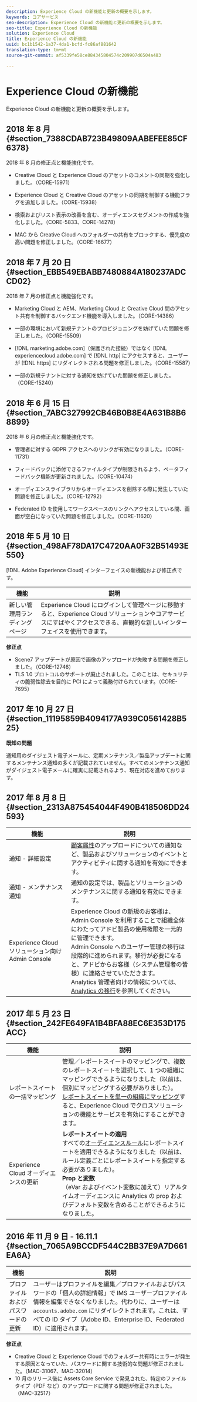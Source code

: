 ```yaml
---
description: Experience Cloud の新機能と更新の概要を示します。
keywords: コアサービス
seo-description: Experience Cloud の新機能と更新の概要を示します。
seo-title: Experience Cloud の新機能
solution: Experience Cloud
title: Experience Cloud の新機能
uuid: bc1b1542-1a37-4da1-bcfd-fc86af881642
translation-type: tm+mt
source-git-commit: af5339fe58ce884345804574c209907d6504a483

---
```



# Experience Cloud の新機能

Experience Cloud の新機能と更新の概要を示します。

## 2018 年 8 月 {#section_7388CDAB723B49809AABEFEE85CF6378}

2018 年 8 月の修正点と機能強化です。

* Creative Cloud と Experience Cloud のアセットのコメントの同期を強化しました。（CORE-15971）


* Experience Cloud と Creative Cloud のアセットの同期を制御する機能フラグを追加しました。（CORE-15938）


* 検索およびリスト表示の改善を含む、オーディエンスセグメントの作成を強化しました。（CORE-5833、CORE-14278）
* MAC から Creative Cloud へのフォルダーの共有をブロックする、優先度の高い問題を修正しました。（CORE-16677）

## 2018 年 7 月 20 日 {#section_EBB549EBABB7480884A180237ADCCD02}

2018 年 7 月の修正点と機能強化です。

* Marketing Cloud と AEM、Marketing Cloud と Creative Cloud 間のアセット共有を制御するバックエンド機能を導入しました。（CORE-14386）


* 一部の環境において新規テナントのプロビジョニングを妨げていた問題を修正しました。（CORE-15509）


* [!DNL marketing.adobe.com]（保護された接続）ではなく [!DNL experiencecloud.adobe.com] で [!DNL http] にアクセスすると、ユーザーが [!DNL https] にリダイレクトされる問題を修正しました。（CORE-15587）
* 一部の新規テナントに対する通知を妨げていた問題を修正しました。（CORE-15240）

## 2018 年 6 月 15 日 {#section_7ABC327992CB46B0B8E4A631B8B68899}

2018 年 6 月の修正点と機能強化です。

* 管理者に対する GDPR アクセスへのリンクが有効になりました。（CORE-11731）
* フィードバックに添付できるファイルタイプが制限されるよう、ベータフィードバック機能が更新されました。（CORE-10474）


* オーディエンスライブラリからオーディエンスを削除する際に発生していた問題を修正しました。（CORE-12792）


* Federated ID を使用してワークスペースのリンクへアクセスしている間、画面が空白になっていた問題を修正しました。（CORE-11620）

## 2018 年 5 月 10 日 {#section_498AF78DA17C4720AA0F32B51493E550}

[!DNL Adobe Experience Cloud] インターフェイスの新機能および修正点です。

| 機能 | 説明 |
|--- |--- |
| 新しい管理用ランディングページ | Experience Cloud にログインして管理ページに移動すると、Experience Cloud ソリューションやコアサービスにすばやくアクセスできる、直観的な新しいインターフェイスを使用できます。 |
**修正点**

* Scene7 アップデートが原因で画像のアップロードが失敗する問題を修正しました。（CORE-12746）
* TLS 1.0 プロトコルのサポートが廃止されました。このことは、セキュリティの脆弱性除去を目的に PCI によって義務付けられています。（CORE-7695）

## 2017 年 10 月 27 日 {#section_11195859B4094177A939C0561428B525}

**既知の問題**

通知用のダイジェスト電子メールに、定期メンテナンス／製品アップデートに関するメンテナンス通知の多くが記載されていません。すべてのメンテナンス通知がダイジェスト電子メールに確実に記載されるよう、現在対応を進めております。

## 2017 年 8 月 8 日 {#section_2313A875454044F490B418506DD24593}

| 機能 | 説明 |
|--- |--- |
| 通知 - 詳細設定 | [顧客属性](../attributes/attributes.md)のアップロードについての通知など、製品およびソリューションのイベントとアクティビティに関する通知を有効にできます。 |
| 通知 - メンテナンス通知 | 通知の設定では、製品とソリューションのメンテナンスに関する通知を有効にできます。 |
| Experience Cloud ソリューション向け Admin Console | Experience Cloud の新規のお客様は、Admin Console を利用することで組織全体にわたってアドビ製品の使用権限を一元的に管理できます。<br>Admin Console へのユーザー管理の移行は段階的に進められます。移行が必要になると、アドビからお客様（システム管理者の皆様）に連絡させていただきます。<br>Analytics 管理者向けの情報については、[Analytics の移行](https://marketing.adobe.com/resources/help/en_US/experience-cloud/admin-console/analytics-migration/)を参照してください。 |

## 2017 年 5 月 23 日 {#section_242FE649FA1B4BFA88EC6E353D175ACC}

| 機能 | 説明 |
|--- |--- |
| レポートスイートの一括マッピング | 管理／レポートスイートのマッピングで、複数のレポートスイートを選択して、1 つの組織にマッピングできるようになりました（以前は、個別にマッピングする必要がありました）。<br>[レポートスイートを単一の組織にマッピング](../core-services/core-services.md)すると、Experience Cloud でクロスソリューションの機能とサービスを有効にすることができます。 |
| Experience Cloud オーディエンスの更新 | **レポートスイートの適用**<br>すべての[オーディエンスルール](../audience-library/t-audience-create.md)にレポートスイートを適用できるようになりました（以前は、ルール定義ごとにレポートスイートを指定する必要がありました）。<br>**Prop と変数**<br>（eVar およびイベント変数に加えて）リアルタイムオーディエンスに Analytics の prop およびデフォルト変数を含めることができるようになりました。 |

## 2016 年 11 月 9 日 - 16.11.1 {#section_7065A9BCCDF544C2BB37E9A7D661EA6A}

| 機能 | 説明 |
|--- |--- |
| プロファイルおよびパスワードの更新 | ユーザーはプロファイルを編集／プロファイルおよびパスワードの「個人の詳細情報」で IMS ユーザープロファイル情報を編集できなくなりました。代わりに、ユーザーは `accounts.adobe.com` にリダイレクトされます。これは、すべての ID タイプ（Adobe ID、Enterprise ID、Federated ID）に適用されます。 |

**修正点**

* Creative Cloud と Experience Cloud でのフォルダー共有時にエラーが発生する原因となっていた、パスワードに関する技術的な問題が修正されました。（MAC-31067、MAC-32014）
* 10 月のリリース後に Assets Core Service で発見された、特定のファイルタイプ（PDF など）のアップロードに関する問題が修正されました。（MAC-32517）


